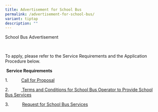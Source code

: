 ```yaml
---
title: Advertisement for School Bus
permalink: /advertisement-for-school-bus/
variant: tiptap
description: ""
---
```

<p>School Bus Advertisement</p>
<p>&nbsp;</p>
<p>To apply, please refer to the Service Requirements and the Application
Procedure below.</p>
<p>&nbsp;<strong>Service Requirements</strong>
</p>
<p>1.&nbsp;&nbsp;&nbsp;&nbsp;&nbsp;&nbsp;&nbsp;&nbsp;&nbsp;&nbsp; <a href="/files/1__Call_for_Proposal.pdf" rel="noopener noreferrer nofollow" target="_blank">Call for Proposal</a>
</p>
<p>2.&nbsp;&nbsp;&nbsp;&nbsp;&nbsp;&nbsp;&nbsp;&nbsp;&nbsp;&nbsp;<a href="/files/2__T_C_for_School_Bus_Operator_to_Provide_School_Bus_Services.pdf" rel="noopener noreferrer nofollow" target="_blank"> Terms and Conditions for School Bus Operator to Provide School Bus Services</a>
</p>
<p>3. &nbsp;&nbsp;&nbsp;&nbsp;&nbsp;&nbsp;&nbsp;&nbsp;&nbsp; <a href="3)%20Request%20for%20School%20Bus%20Service.pdf" rel="noopener noreferrer nofollow" target="_blank">Request for School Bus Services</a>
</p>